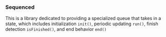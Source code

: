 ### Sequenced
This is a library dedicated to providing a specialized queue that takes in a state, 
which includes initialization `init()`, periodic updating `run()`, finish detection `isFinished()`, and end behavior `end()`
